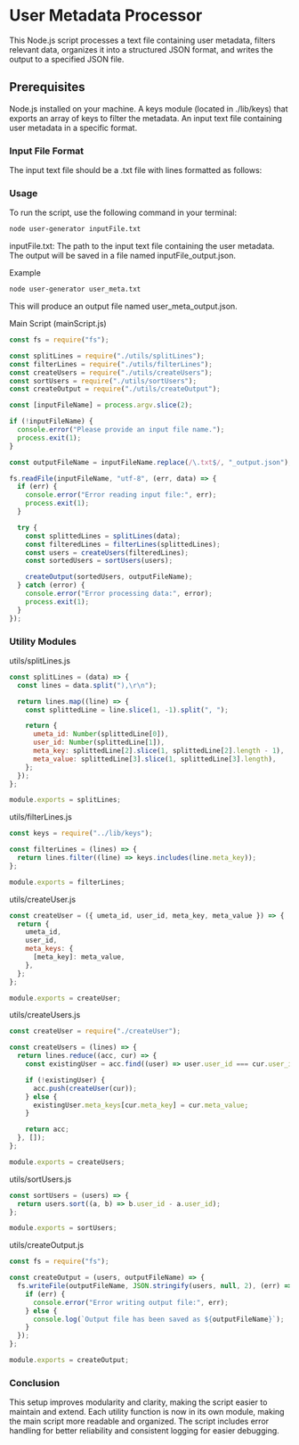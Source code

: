 # User Metadata Processor
This Node.js script processes a text file containing user metadata, filters relevant data, organizes it into a structured JSON format, and writes the output to a specified JSON file.

## Prerequisites
Node.js installed on your machine.
A keys module (located in ./lib/keys) that exports an array of keys to filter the metadata.
An input text file containing user metadata in a specific format.

### Input File Format
The input text file should be a .txt file with lines formatted as follows:

### Usage
To run the script, use the following command in your terminal:

```sh
node user-generator inputFile.txt
```

inputFile.txt: The path to the input text file containing the user metadata.
The output will be saved in a file named inputFile_output.json.


Example
```sh
node user-generator user_meta.txt
```
This will produce an output file named user_meta_output.json.

Main Script (mainScript.js)
```javascript
const fs = require("fs");

const splitLines = require("./utils/splitLines");
const filterLines = require("./utils/filterLines");
const createUsers = require("./utils/createUsers");
const sortUsers = require("./utils/sortUsers");
const createOutput = require("./utils/createOutput");

const [inputFileName] = process.argv.slice(2);

if (!inputFileName) {
  console.error("Please provide an input file name.");
  process.exit(1);
}

const outputFileName = inputFileName.replace(/\.txt$/, "_output.json");

fs.readFile(inputFileName, "utf-8", (err, data) => {
  if (err) {
    console.error("Error reading input file:", err);
    process.exit(1);
  }

  try {
    const splittedLines = splitLines(data);
    const filteredLines = filterLines(splittedLines);
    const users = createUsers(filteredLines);
    const sortedUsers = sortUsers(users);

    createOutput(sortedUsers, outputFileName);
  } catch (error) {
    console.error("Error processing data:", error);
    process.exit(1);
  }
});
```

### Utility Modules

utils/splitLines.js
```javascript
const splitLines = (data) => {
  const lines = data.split("),\r\n");

  return lines.map((line) => {
    const splittedLine = line.slice(1, -1).split(", ");

    return {
      umeta_id: Number(splittedLine[0]),
      user_id: Number(splittedLine[1]),
      meta_key: splittedLine[2].slice(1, splittedLine[2].length - 1),
      meta_value: splittedLine[3].slice(1, splittedLine[3].length),
    };
  });
};

module.exports = splitLines;
```

utils/filterLines.js
```javascript
const keys = require("../lib/keys");

const filterLines = (lines) => {
  return lines.filter((line) => keys.includes(line.meta_key));
};

module.exports = filterLines;
```

utils/createUser.js
```javascript
const createUser = ({ umeta_id, user_id, meta_key, meta_value }) => {
  return {
    umeta_id,
    user_id,
    meta_keys: {
      [meta_key]: meta_value,
    },
  };
};

module.exports = createUser;
```

utils/createUsers.js
```javascript
const createUser = require("./createUser");

const createUsers = (lines) => {
  return lines.reduce((acc, cur) => {
    const existingUser = acc.find((user) => user.user_id === cur.user_id);

    if (!existingUser) {
      acc.push(createUser(cur));
    } else {
      existingUser.meta_keys[cur.meta_key] = cur.meta_value;
    }

    return acc;
  }, []);
};

module.exports = createUsers;
```

utils/sortUsers.js
```javascript
const sortUsers = (users) => {
  return users.sort((a, b) => b.user_id - a.user_id);
};

module.exports = sortUsers;
```

utils/createOutput.js
```javascript
const fs = require("fs");

const createOutput = (users, outputFileName) => {
  fs.writeFile(outputFileName, JSON.stringify(users, null, 2), (err) => {
    if (err) {
      console.error("Error writing output file:", err);
    } else {
      console.log(`Output file has been saved as ${outputFileName}`);
    }
  });
};

module.exports = createOutput;
```

### Conclusion
This setup improves modularity and clarity, making the script easier to maintain and extend. Each utility function is now in its own module, making the main script more readable and organized. The script includes error handling for better reliability and consistent logging for easier debugging.





